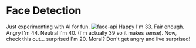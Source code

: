 # Face Detection
Just experimenting with AI for fun.
![face-api](https://user-images.githubusercontent.com/70539591/114969599-16611c00-9e4f-11eb-9755-6fe404913017.jpg)
Happy I'm 33. Fair enough.
Angry I'm 44.
Neutral I'm 40. (I'm actually 39 so it makes sense).
Now, check this out... surprised I'm 20.
Moral? Don't get angry and live surprised!

